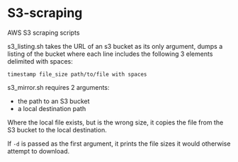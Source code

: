 # S3-scraping
AWS S3 scraping scripts

s3_listing.sh takes the URL of an s3 bucket as its only argument, dumps a listing of the bucket where each line includes the following 3 elements delimited with spaces:

    timestamp file_size path/to/file with spaces

s3_mirror.sh requires 2 arguments:

 - the path to an S3 bucket
 - a local destination path

Where the local file exists, but is the wrong size, it copies the file from the S3 bucket to the local destination.

If `-d` is passed as the first argument, it prints the file sizes it would otherwise attempt to download.
